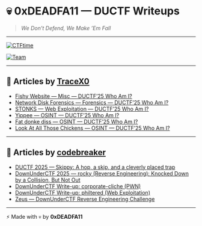 # 💀 0xDEADFA11 — DUCTF Writeups

> *We Don’t Defend, We Make ’Em Fall*

---

[![CTFtime](https://img.shields.io/badge/CTFtime-active-blue)](https://ctftime.org/team/379715) 

[![Team](https://img.shields.io/badge/Team-0xDEADFA11-red)](#)  

---

## 📘 Articles by [TraceX0](https://medium.com/@TraceX0/list/ductf-2025-writeups-by-tracex0-d77fc176214c)

- [Fishy Website — Misc — DUCTF’25 Who Am I?](https://medium.com/@TraceX0/fishy-website-misc-ductf25-83c3864e7902)  
- [Network Disk Forensics — Forensics — DUCTF’25 Who Am I?](https://medium.com/@TraceX0/network-disk-forensics-forensics-ductf25-d5284ebe5155)  
- [STONKS — Web Exploitation — DUCTF’25 Who Am I?](https://medium.com/@TraceX0/stonks-web-exploitation-ductf25-c023fa226da2)  
- [Yippee — OSINT — DUCTF’25 Who Am I?](ttps://medium.com/@TraceX0/yippee-osint-ductf25-ba2a888edd07)  
- [Fat donke diss — OSINT — DUCTF’25 Who Am I?](https://medium.com/@TraceX0/fat-donke-diss-osint-ductf25-f027f35bfcc5)  
- [Look At All Those Chickens — OSINT — DUCTF’25 Who Am I?](https://medium.com/@TraceX0/osint-flag-hunting-look-at-all-those-chickens-ductf25-85dc7de21e45)  

---

## 📘 Articles by [codebreaker](https://medium.com/@akash.gupta.contact)

- [DUCTF 2025 — Skippy: A hop, a skip, and a cleverly placed trap](https://medium.com/@akash.gupta.contact/ductf-2025-skippy-a6aeed070227)  
- [DownUnderCTF 2025 — rocky (Reverse Engineering): Knocked Down by a Collision, But Not Out](https://medium.com/@akash.gupta.contact/downunderctf-2025-rocky-reverse-engineering-9e6e05ca0d56)  
- [DownUnderCTF Write-up: corporate-cliche (PWN)](https://medium.com/@akash.gupta.contact/downunderctf-write-up-corporate-cliche-pwn-82e04df118c2)  
- [DownUnderCTF Write-up: philtered (Web Exploitation)](https://medium.com/@akash.gupta.contact/downunderctf-2025-rocky-reverse-engineering-9e6e05ca0d56)  
- [Zeus — DownUnderCTF Reverse Engineering Challenge](https://medium.com/@akash.gupta.contact/ductf-2025-skippy-a6aeed070227)  

---

⚡ Made with 💀 by **0xDEADFA11**  

